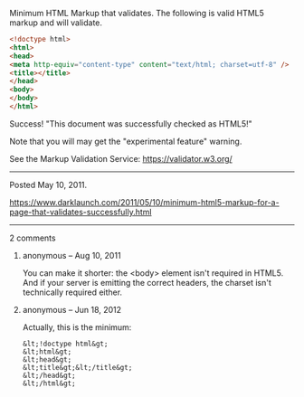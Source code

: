 Minimum HTML Markup that validates. The following is valid HTML5 markup and will validate.

```html
<!doctype html>
<html>
<head>
<meta http-equiv="content-type" content="text/html; charset=utf-8" />
<title></title>
</head>
<body>
</body>
</html>
```

Success! "This document was successfully checked as HTML5!"

Note that you will may get the "experimental feature" warning.

See the Markup Validation Service:
https://validator.w3.org/

---

Posted May 10, 2011.

https://www.darklaunch.com/2011/05/10/minimum-html5-markup-for-a-page-that-validates-successfully.html

---

2 comments

<ol><li><div>

anonymous &ndash; Aug 10, 2011<div>

You can make it shorter: the &lt;body&gt; element isn't required in HTML5. And if your server is emitting the correct headers, the charset isn't technically required either.

</div></div></li><li><div>

anonymous &ndash; Jun 18, 2012<div>

Actually, this is the minimum:

```
&lt;!doctype html&gt;
&lt;html&gt;
&lt;head&gt;
&lt;title&gt;&lt;/title&gt;
&lt;/head&gt;
&lt;/html&gt;
```

</div></div></li></ol>